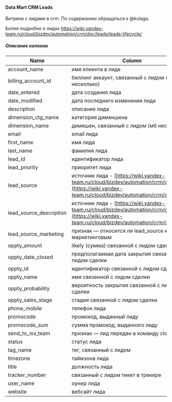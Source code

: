 #### Data Mart CRM Leads
Витрина с лидами в crm. По содержанию обращаться к @kulaga.


Более подробно о лидах https://wiki.yandex-team.ru/cloud/bizdev/automation/crm/doc/leads/leads-lifecycle/

##### Описание колонок

| **Name**                  | **Column**                                                                                                                                               |
| ------------------------- | -------------------------------------------------------------------------------------------------------------------------------------------------------- |
| account\_name             | имя клиента в лиде                                                                                                                                       |
| billing\_account\_id      | биллинг аккаунт, связанный с лидом (мб несколько)                                                                                                        |
| date\_entered             | дата создания лида                                                                                                                                       |
| date\_modified            | дата последнего изменения лида                                                                                                                           |
| description               | описание лида                                                                                                                                            |
| dimension\_ctg\_name      | категория дименшена                                                                                                                                      |
| dimension\_name           | димешен, связанный с лидом (мб несколько)                                                                                                                |
| email                     | email лида                                                                                                                                               |
| first\_name               | имя лида                                                                                                                                                 |
| last\_name                | фамилия лида                                                                                                                                             |
| lead\_id                  | идентификатор лида                                                                                                                                       |
| lead\_priority            | приоритет лида                                                                                                                                           |
| lead\_source              | источник лида - [https://wiki.yandex-team.ru/cloud/bizdev/automation/crm/doc/leads/](https://wiki.yandex-team.ru/cloud/bizdev/automation/crm/doc/leads/) |
| lead\_source\_description | источник лида - [https://wiki.yandex-team.ru/cloud/bizdev/automation/crm/doc/leads/](https://wiki.yandex-team.ru/cloud/bizdev/automation/crm/doc/leads/) |
| lead\_source\_marketing   | признак — относится ли lead\_source к маркетинговым                                                                                                      |
| oppty\_amount             | likely (сумма) связанной с лидом сделки                                                                                                                  |
| oppty\_date\_closed       | предполагаемая дата закрытия связанной с лидом сделки                                                                                                    |
| oppty\_id                 | идентификатор связанной с лидом сделки                                                                                                                   |
| oppty\_name               | имя связанной с лидом сделки                                                                                                                             |
| oppty\_probability        | вероятность закрытия связанной с лидом сделки                                                                                                            |
| oppty\_sales\_stage       | стадия связанной с лидом сделки                                                                                                                          |
| phone\_mobile             | телефон лида                                                                                                                                             |
| promocode                 | промокод, выданный лиду                                                                                                                                  |
| promocode\_sum            | сумма промокод, выданного лиду                                                                                                                           |
| send\_to\_isv\_team       | признак — лид передан в команду cloud boost                                                                                                              |
| status                    | статус лида                                                                                                                                              |
| tag\_name                 | тег, связанный с лидом                                                                                                                                   |
| timezone                  | таймзона лида                                                                                                                                            |
| title                     | должность лида                                                                                                                                           |
| tracker\_number           | связанный с лидом тикет в трекере                                                                                                                        |
| user\_name                | оунер лида                                                                                                                                               |
| website                   | вебсайт лида          